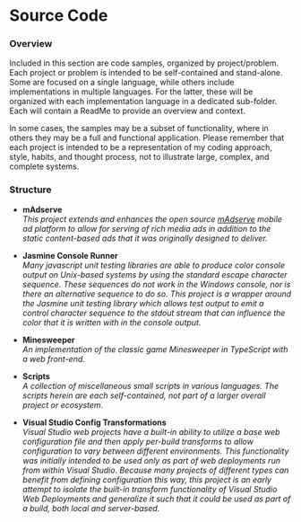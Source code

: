 # Source Code #

### Overview ###

Included in this section are code samples, organized by project/problem.  Each project or problem is intended to be self-contained and stand-alone.  Some are focused on a single language, while others include implementations in multiple languages.  For the latter, these will be organized with each implementation language in a dedicated sub-folder.  Each will contain a ReadMe to provide an overview and context.   

In some cases, the samples may be a subset of functionality, where in others they may be a full and functional application.  Please remember that each project is intended to be a representation of my coding approach, style, habits, and thought process, not to illustrate large, complex, and complete systems.  

### Structure ###

* **mAdserve**
  <br />_This project extends and enhances the open source [mAdserve](http://madserve.org "mAdserve") mobile ad platform to allow for serving of rich media ads in addition to the static content-based ads that it was originally designed to deliver._
  
* **Jasmine Console Runner**
  <br />_Many javascript unit testing libraries are able to produce color console output on Unix-based systems by using the standard escape character sequence.  These sequences do not work in the Windows console, nor is there an alternative sequence to do so. This project is a wrapper around the Jasmine unit testing library which allows test output to emit a control character sequence to the stdout stream that can influence the color that it is written with in the console output._

* **Minesweeper**
  <br />_An implementation of the classic game Minesweeper in TypeScript with a web front-end._
  
* **Scripts**
  <br />_A collection of miscellaneous small scripts in various languages.  The scripts herein are each self-contained, not part of a larger overall project or ecosystem._
  
* **Visual Studio Config Transformations**
  <br />_Visual Studio web projects have a built-in ability to utilize a base web configuration file and then apply per-build transforms to allow configuration to vary between different environments.  This functionality was initially intended to be used only as part of web deployments run from within Visual Studio.  Because many projects of different types can benefit from defining configuration this way, this project is an early attempt to isolate the built-in transform functionality of Visual Studio Web Deployments and generalize it such that it could be used as part of a build, both local and server-based._